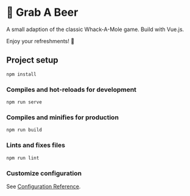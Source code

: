# 🍺 Grab A Beer

<p>A small adaption of the classic Whack-A-Mole game.
Build with Vue.js.</p>
<p>Enjoy your refreshments! 🍺</p>

## Project setup

```
npm install
```

### Compiles and hot-reloads for development

```
npm run serve
```

### Compiles and minifies for production

```
npm run build
```

### Lints and fixes files

```
npm run lint
```

### Customize configuration

See [Configuration Reference](https://cli.vuejs.org/config/).

